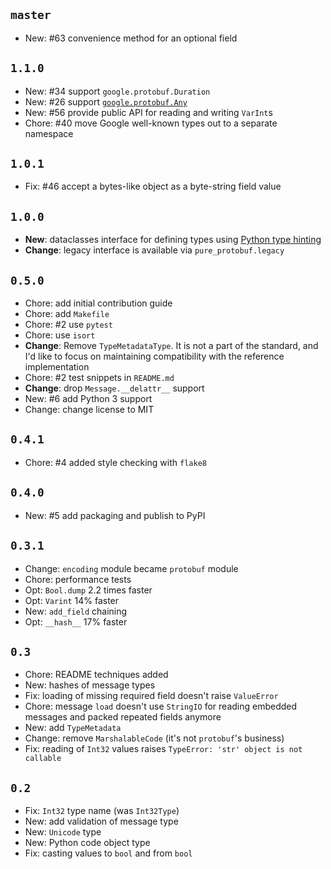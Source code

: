 ## `master`

- New: #63 convenience method for an optional field

## `1.1.0`

- New: #34 support `google.protobuf.Duration`
- New: #26 support [`google.protobuf.Any`](https://developers.google.com/protocol-buffers/docs/proto3#any)
- New: #56 provide public API for reading and writing `VarInt`s
- Chore: #40 move Google well-known types out to a separate namespace

## `1.0.1`

- Fix: #46 accept a bytes-like object as a byte-string field value

## `1.0.0`

- **New**: dataclasses interface for defining types using [Python type hinting](https://www.python.org/dev/peps/pep-0484/)
- **Change**: legacy interface is available via `pure_protobuf.legacy`

## `0.5.0`

- Chore: add initial contribution guide
- Chore: add `Makefile`
- Chore: #2 use `pytest`
- Chore: use `isort`
- **Change**: Remove `TypeMetadataType`. It is not a part of the standard, and I'd like to focus on maintaining compatibility with the reference implementation
- Chore: #2 test snippets in `README.md`
- **Change**: drop `Message.__delattr__` support
- New: #6 add Python 3 support
- Change: change license to MIT

## `0.4.1`

- Chore: #4 added style checking with `flake8`

## `0.4.0`

- New: #5 add packaging and publish to PyPI

## `0.3.1`

- Change: `encoding` module became `protobuf` module
- Chore: performance tests
- Opt: `Bool.dump` 2.2 times faster
- Opt: `Varint` 14% faster
- New: `add_field` chaining
- Opt: `__hash__` 17% faster

## `0.3`

- Chore: README techniques added
- New: hashes of message types
- Fix: loading of missing required field doesn't raise `ValueError`
- Chore: message `load` doesn't use `StringIO` for reading embedded messages and packed repeated fields anymore
- New: add `TypeMetadata`
- Change: remove `MarshalableCode` (it's not `protobuf`'s business)
- Fix: reading of `Int32` values raises `TypeError: 'str' object is not callable`

## `0.2`

- Fix: `Int32` type name (was `Int32Type`)
- New: add validation of message type
- New: `Unicode` type
- New: Python code object type
- Fix: casting values to `bool` and from `bool`

